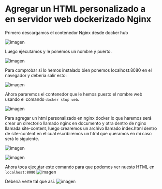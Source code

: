 # Agregar un HTML personalizado a en servidor web dockerizado Nginx

Primero descargamos el contenedor Nginx desde docker hub

![imagen](https://user-images.githubusercontent.com/101186662/169322182-c5832adf-3725-4af3-af50-d46ed1973986.png)

Luego ejecutamos y le ponemos un nombre y puerto.

![imagen](https://user-images.githubusercontent.com/101186662/169322490-da4fe50b-d05e-474b-9500-4878dd9c957a.png)

Para comprobar si lo hemos instalado bien ponemos localhost:8080 en el navegador y debería salir esto:

![imagen](https://user-images.githubusercontent.com/101186662/169322776-fa27295e-151b-4c85-a454-b00dbcb5ce23.png)

Ahora pararemos el contenedor que le hemos puesto el nombre web usando el comando `docker stop web`.

![imagen](https://user-images.githubusercontent.com/101186662/169325417-6c91bd62-3f51-4bf9-9571-ae4254b3e492.png)

Para agregar un html personalizado en nginx docker lo que haremos será crear un directorio llamado nginx en documento y otra dentro de nginx llamada site-content, luego crearemos un archivo llamado index.html dentro de site-content en el cual escribiremos un html que queramos en mi caso será lo siguiente.

![imagen](https://user-images.githubusercontent.com/101186662/169324678-2fd19755-6877-4b80-878b-aa9523fe4ece.png)

![imagen](https://user-images.githubusercontent.com/101186662/169324510-84d91e93-ec02-4dca-8494-b553c0b6c716.png)

Ahora toca ejecutar este comando para que podemos ver nuesto HTML en `localhost:8080`
![imagen](https://user-images.githubusercontent.com/101186662/169325342-61d8699f-d87b-42b6-9db4-dd1be4050630.png)

Debería verte tal que así.
![imagen](https://user-images.githubusercontent.com/101186662/169326405-7918ca9b-627c-4479-bcfb-832c2faa6081.png)

